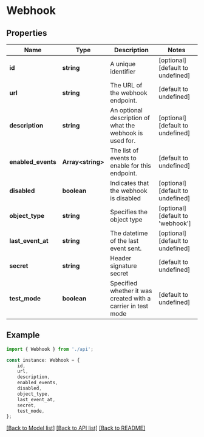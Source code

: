 # Webhook


## Properties

Name | Type | Description | Notes
------------ | ------------- | ------------- | -------------
**id** | **string** | A unique identifier | [optional] [default to undefined]
**url** | **string** | The URL of the webhook endpoint. | [default to undefined]
**description** | **string** | An optional description of what the webhook is used for. | [optional] [default to undefined]
**enabled_events** | **Array&lt;string&gt;** | The list of events to enable for this endpoint. | [default to undefined]
**disabled** | **boolean** | Indicates that the webhook is disabled | [optional] [default to undefined]
**object_type** | **string** | Specifies the object type | [optional] [default to 'webhook']
**last_event_at** | **string** | The datetime of the last event sent. | [optional] [default to undefined]
**secret** | **string** | Header signature secret | [default to undefined]
**test_mode** | **boolean** | Specified whether it was created with a carrier in test mode | [default to undefined]

## Example

```typescript
import { Webhook } from './api';

const instance: Webhook = {
    id,
    url,
    description,
    enabled_events,
    disabled,
    object_type,
    last_event_at,
    secret,
    test_mode,
};
```

[[Back to Model list]](../README.md#documentation-for-models) [[Back to API list]](../README.md#documentation-for-api-endpoints) [[Back to README]](../README.md)

